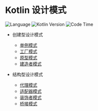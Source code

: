 # Kotlin 设计模式

![Language](https://img.shields.io/badge/Language-Kotlin-blue?style=for-the-badge) ![Kotlin Version](https://img.shields.io/badge/Kotlin%20Version-1.4.21-yellow?style=for-the-badge) 
![Code Time](https://img.shields.io/endpoint?style=flat-square&url=https://codetime-api.datreks.com/badge/118?logoColor=white%26project=Design_Patterns%26recentMS=0%26showProject=false)

+ 创建型设计模式
  + [单例模式](books/builder/singleton)
  + [工厂模式](books/builder/factory)
  + [原型模式](books/builder/prototype/Prototype.md)
  + [建造者模式](books/builder/builder/Builder.md)
  
+ 结构型设计模式
  + [代理模式](books/graphic/proxy/Proxy.md)
  + [适配器模式](books/graphic/adapter/Adapter.md)
  + [装饰者模式](books/graphic/decorator/Decorator.md)
  + [桥接模式](books/graphic/bridge/Bridge.md)

